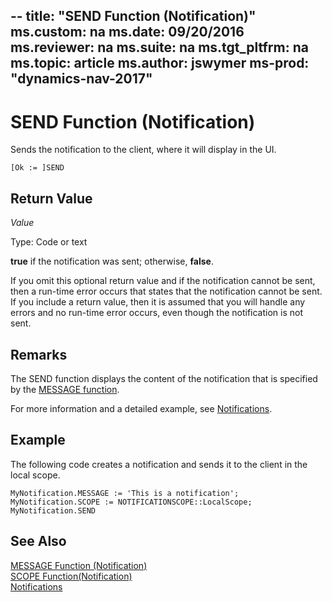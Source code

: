 --
title: "SEND Function (Notification)"
ms.custom: na
ms.date: 09/20/2016
ms.reviewer: na
ms.suite: na
ms.tgt_pltfrm: na
ms.topic: article
ms.author: jswymer
ms-prod: "dynamics-nav-2017"
---
# SEND Function (Notification)
Sends the notification to the client, where it will display in the UI.

```
[Ok := ]SEND
```
## Return Value
*Value*

Type: Code or text

**true** if the notification was sent; otherwise, **false**.

If you omit this optional return value and if the notification cannot be sent, then a run-time error occurs that states that the notification cannot be sent. If you include a return value, then it is assumed that you will handle any errors and no run-time error occurs, even though the notification is not sent.

## Remarks
The SEND function displays the content of the notification that is specified by the [MESSAGE function](function-notificationmessage.md).

For more information and a detailed example, see [Notifications](notifications-developing.md).

##  Example
The following code creates a notification and sends it to the client in the local scope.
```
MyNotification.MESSAGE := 'This is a notification';
MyNotification.SCOPE := NOTIFICATIONSCOPE::LocalScope;
MyNotification.SEND
```

## See Also  
[MESSAGE Function (Notification)](function-notificationmessage.md)  
[SCOPE Function(Notification)](function-notificationscope.md)  
[Notifications](notifications-developing.md)
